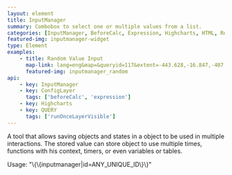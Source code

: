 ```yaml
---
layout: element
title: InputManager
summary: Combobox to select one or multiple values from a list.
categories: [InputManager, BeforeCalc, Expression, Highcharts, HTML, RunOnceLayerVisible]
featured-img: inputmanager-widget
type: Element
examples:
    - title: Random Value Input
      map-link: lang=eng&map=&queryid=117&extent=-443.628,-16.847,-407.373,3.294&tools=helpintro,layerchooser,zoomextent,customzoom,getfeature,hovershowlegend&options=scale,startopened,hidestylechooser,enablequeries&visiblelayers=custom
      featured-img: inputmanager_random
api: 
    - key: InputManager
    - key: ConfigLayer
      tags: ['beforeCalc', 'expression']
    - key: Highcharts
    - key: QUERY
      tags: ['runOnceLayerVisible']
---
```

A tool that allows saving objects and states in a object to be used in multiple interactions. The stored value can store object to use multiple times, functions with his context, timers, or even variables or tables.

Usage: "\\\{\\\{inputmanager\|id=ANY_UNIQUE_ID\\\}\\\}"
